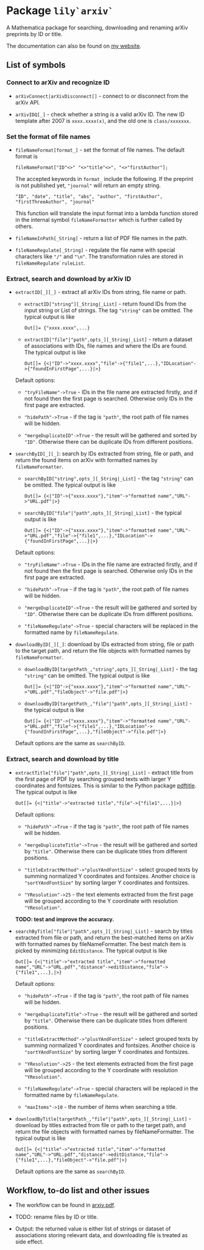 # Package ``lily`arxiv` ``
A Mathematica package for searching, downloading and renaming arXiv preprints by ID or title.

The documentation can also be found on [my website](https://yuriever.github.io/symbolic/package-lily-arxiv/).

## List of symbols

### Connect to arXiv and recognize ID

* `arXivConnect|arXivDisconnect[]` - connect to or disconnect from the arXiv API.

* `arXivIDQ[_]` - check whether a string is a valid arXiv ID. 
    The new ID template after 2007 is `xxxx.xxxx(x)`, and the old one is `class/xxxxxxx`.

### Set the format of file names

* `fileNameFormat[format_]` - set the format of file names. The default format is 

    ``` wl
    fileNameFormat["ID"<>" "<>"title"<>", "<>"firstAuthor"];
    ```

    The accepted keywords in `format_` include the following. If the preprint is not published yet, `"journal"` will return an empty string.

    ``` wl
    "ID", "date", "title", "abs", "author", "firstAuthor", "firstThreeAuthor", "journal"
    ```

    This function will translate the input format into a lambda function stored in the internal symbol `fileNameFormatter` which is further called by others.

* `fileNameInPath[_String]` - return a list of PDF file names in the path.

* `fileNameRegulate[_String]` - regulate the file name with special characters like `"/"` and `"\n"`. The transformation rules are stored in ``fileNameRegulate`ruleList``.

### Extract, search and download by arXiv ID

* `extractID[_][_]` - extract all arXiv IDs from string, file name or path.
    
    * `extractID["string"][_String|_List]` - return found IDs from the input string or List of strings. The tag `"string"` can be omitted. The typical output is like

        ``` wl
        Out[]= {"xxxx.xxxx",...}
        ```

    * `extractID["file"|"path",opts_][_String|_List]` - return a dataset of associations with IDs, file names and where the IDs are found. The typical output is like
            
        ``` wl
        Out[]= {<|"ID"->"xxxx.xxxx","file"->{"file1",...},"IDLocation"->{"foundInFirstPage",...}|>}
        ```

    Default options:

    * `"tryFileName"->True` - IDs in the file name are extracted firstly, and if not found then the first page is searched. Otherwise only IDs in the first page are extracted.
    
    * `"hidePath"->True` - if the tag is `"path"`, the root path of file names will be hidden.

    * `"mergeDuplicateID"->True` - the result will be gathered and sorted by `"ID"`. Otherwise there can be duplicate IDs from different positions.

* `searchByID[_][_]`: search by IDs extracted from string, file or path, and return the found items on arXiv with formatted names by `fileNameFormatter`. 

    * `searchByID["string",opts_][_String|_List]` - the tag `"string"` can be omitted. The typical output is like

        ``` wl
        Out[]= {<|"ID"->{"xxxx.xxxx"},"item"->"formatted name","URL"->"URL.pdf"|>}
        ```

    * `searchByID["file"|"path",opts_][_String|_List]` - the typical output is like

        ``` wl
        Out[]= {<|"ID"->{"xxxx.xxxx"},"item"->"formatted name","URL"->"URL.pdf","file"->{"file1",...},"IDLocation"->{"foundInFirstPage",...}|>}
        ```

    Default options:

    * `"tryFileName"->True` - IDs in the file name are extracted firstly, and if not found then the first page is searched. Otherwise only IDs in the first page are extracted.

    * `"hidePath"->True` - if the tag is `"path"`, the root path of file names will be hidden.

    * `"mergeDuplicateID"->True` - the result will be gathered and sorted by `"ID"`. Otherwise there can be duplicate IDs from different positions.

    * `"fileNameRegulate"->True` - special characters will be replaced in the formatted name by `fileNameRegulate`.

* `downloadByID[_][_]`: download by IDs extracted from string, file or path to the target path, and return the file objects with formatted names by `fileNameFormatter`.

    * `downloadByID[targetPath_,"string",opts_][_String|_List]` - the tag `"string"` can be omitted. The typical output is like

        ``` wl
        Out[]= {<|"ID"->{"xxxx.xxxx"},"item"->"formatted name","URL"->"URL.pdf","fileObject"->"file.pdf"|>}
        ```

    * `downloadByID[targetPath_,"file"|"path",opts_][_String|_List]` - the typical output is like

        ``` wl
        Out[]= {<|"ID"->{"xxxx.xxxx"},"item"->"formatted name","URL"->"URL.pdf","file"->{"file1",...},"IDLocation"->{"foundInFirstPage",...},"fileObject"->"file.pdf"|>}
        ```

    Default options are the same as `searchByID`.

### Extract, search and download by title

* `extractTitle["file"|"path",opts_][_String|_List]` - extract title from the first page of PDF by searching grouped texts with larger Y coordinates and fontsizes. This is similar to the Python package [pdftitle](https://github.com/metebalci/pdftitle). The typical output is like 

    ``` wl
    Out[]= {<|"title"->"extracted title","file"->{"file1",...}|>}
    ```

    Default options:

    * `"hidePath"->True` - if the tag is `"path"`, the root path of file names will be hidden.
    
    * `"mergeDuplicateTitle"->True` - the result will be gathered and sorted by `"title"`. Otherwise there can be duplicate titles from different positions.

    * `"titleExtractMethod"->"plusYAndFontSize"` - select grouped texts by summing normalized Y coordinates and fontsizes. Another choice is `"sortYAndFontSize"` by sorting larger Y coordinates and fontsizes.

    * `"YResolution"->25` - the text elements extracted from the first page will be grouped according to the Y coordinate with resolution `"YResolution"`.

    __TODO: test and improve the accuracy.__

* `searchByTitle["file"|"path",opts_][_String|_List]` - search by titles extracted from file or path, and return the best-matched items on arXiv with formatted names by fileNameFormatter. The best match item is picked by minimizing `EditDistance`. The typical output is like 

    ``` wl
    Out[]= {<|"title"->"extracted title","item"->"formatted name","URL"->"URL.pdf","distance"->editDistance,"file"->{"file1",...},|>}
    ```

    Default options:

    * `"hidePath"->True` - if the tag is `"path"`, the root path of file names will be hidden.
    
    * `"mergeDuplicateTitle"->True` - the result will be gathered and sorted by `"title"`. Otherwise there can be duplicate titles from different positions.

    * `"titleExtractMethod"->"plusYAndFontSize"` - select grouped texts by summing normalized Y coordinates and fontsizes. Another choice is `"sortYAndFontSize"` by sorting larger Y coordinates and fontsizes.

    * `"YResolution"->25` - the text elements extracted from the first page will be grouped according to the Y coordinate with resolution `"YResolution"`.

    * `"fileNameRegulate"->True` - special characters will be replaced in the formatted name by `fileNameRegulate`.

    * `"maxItems"->10` - the number of items when searching a title.

* `downloadByTitle[targetPath_,"file"|"path",opts_][_String|_List]` - download by titles extracted from file or path to the target path, and return the file objects with formatted names by fileNameFormatter. The typical output is like 

    ``` wl
    Out[]= {<|"title"->"extracted title","item"->"formatted name","URL"->"URL.pdf","distance"->editDistance,"file"->{"file1",...},"fileObject"->"file.pdf"|>}
    ```

    Default options are the same as `searchByID`.

## Workflow, to-do list and other issues

* The workflow can be found in [arxiv.pdf](https://github.com/yuriever/lily-arxiv/blob/main/arxiv/arxiv.pdf).

* TODO: rename files by ID or title.

* Output: the returned value is either list of strings or dataset of associations storing relevant data, and downloading file is treated as side effect.
